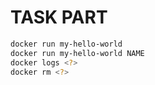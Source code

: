 # TASK PART
```sh
docker run my-hello-world
docker run my-hello-world NAME
docker logs <?>
docker rm <?>
```